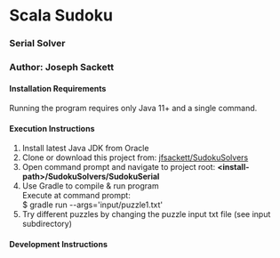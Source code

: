 # Scala Sudoku
### Serial Solver
### Author: Joseph Sackett

#### Installation Requirements
Running the program requires only Java 11+ and a single command.  

#### Execution Instructions
1. Install latest Java JDK from Oracle
2. Clone or download this project from: [jfsackett/SudokuSolvers](https://github.com/jfsackett/SudokuSolvers)
3. Open command prompt and navigate to project root: **&lt;install-path&gt;/SudokuSolvers/SudokuSerial**
4. Use Gradle to compile & run program  
   Execute at command prompt:  
   $ gradle run --args='input/puzzle1.txt'
5. Try different puzzles by changing the puzzle input txt file (see input subdirectory)

#### Development Instructions
